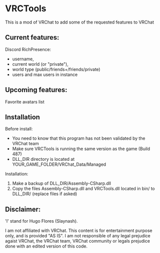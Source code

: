 # VRCTools
This is a mod of VRChat to add some of the requested features to VRChat

Current features:
-------

Discord RichPresence:
  - username,
  - current world (or "private"),
  - world type (public/friends+/friends/private)
  - users and max users in instance

Upcoming features:
-------

Favorite avatars list

Installation
-------

Before install:
- You need to know that this program has not been validated by the VRChat team
- Make sure VRCTools is running the same version as the game (Build 487)
- DLL_DIR directory is located at YOUR_GAME_FOLDER/VRChat_Data/Managed

Installation:
1. Make a backup of DLL_DIR/Assembly-CSharp.dll
2. Copy the files Assembly-CSharp.dll and VRCTools.dll located in bin/ to DLL_DIR/ (replace files if asked)

Disclaimer:
-------
'I' stand for Hugo Flores (Slaynash).

I am not affiliated with VRChat.
This content is for entertainment purpose only, and is provided "AS IS".
I am not responsible of any legal prejudice agaist VRChat, the VRChat team, VRChat community or legals prejudice done with an edited version of this code.
